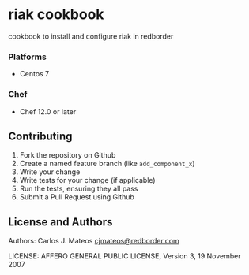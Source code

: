 # riak cookbook

cookbook to install and configure riak in redborder

### Platforms

- Centos 7

### Chef

- Chef 12.0 or later

## Contributing

1. Fork the repository on Github
2. Create a named feature branch (like `add_component_x`)
3. Write your change
4. Write tests for your change (if applicable)
5. Run the tests, ensuring they all pass
6. Submit a Pull Request using Github

## License and Authors

Authors: Carlos J. Mateos <cjmateos@redborder.com>

LICENSE: AFFERO GENERAL PUBLIC LICENSE, Version 3, 19 November 2007
